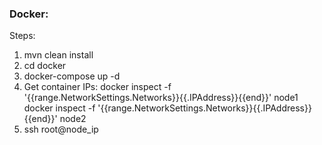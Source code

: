 ### Docker:

Steps:
1. mvn clean install
2. cd docker
3. docker-compose up -d
4. Get container IPs:
   docker inspect -f '{{range.NetworkSettings.Networks}}{{.IPAddress}}{{end}}' node1
   docker inspect -f '{{range.NetworkSettings.Networks}}{{.IPAddress}}{{end}}' node2
5. ssh root@node_ip

